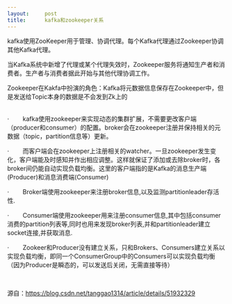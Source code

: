 ```yaml
---
layout:     post
title:      kafka和zookeeper关系
---
```

<div id="article_content" class="article_content clearfix csdn-tracking-statistics" data-pid="blog" data-mod="popu_307" data-dsm="post">
								            <link rel="stylesheet" href="https://csdnimg.cn/release/phoenix/template/css/ck_htmledit_views-f76675cdea.css">
						<div class="htmledit_views" id="content_views">
                <p>kafka使用ZooKeeper用于管理、协调代理。每个Kafka代理通过Zookeeper协调其他Kafka代理。</p>

<p>当Kafka系统中新增了代理或某个代理失效时，Zookeeper服务将通知生产者和消费者。生产者与消费者据此开始与其他代理协调工作。</p>

<p>Zookeeper在Kakfa中扮演的角色：Kafka将元数据信息保存在Zookeeper中，但是发送给Topic本身的数据是不会发到Zk上的<br>
 </p>

<p>·        kafka使用zookeeper来实现动态的集群扩展，不需要更改客户端（producer和consumer）的配置。broker会在zookeeper注册并保持相关的元数据（topic，partition信息等）更新。</p>

<p>·        而客户端会在zookeeper上注册相关的watcher。一旦zookeeper发生变化，客户端能及时感知并作出相应调整。这样就保证了添加或去除broker时，各broker间仍能自动实现负载均衡。这里的客户端指的是Kafka的消息生产端(Producer)和消息消费端(Consumer)</p>

<p>·        Broker端使用zookeeper来注册broker信息,以及监测partitionleader存活性.</p>

<p>·        Consumer端使用zookeeper用来注册consumer信息,其中包括consumer消费的partition列表等,同时也用来发现broker列表,并和partitionleader建立socket连接,并获取消息.</p>

<p>·        Zookeer和Producer没有建立关系，只和Brokers、Consumers建立关系以实现负载均衡，即同一个ConsumerGroup中的Consumers可以实现负载均衡（因为Producer是瞬态的，可以发送后关闭，无需直接等待）</p>

<p> </p>

<p>源自：<a href="https://blog.csdn.net/tanggao1314/article/details/51932329" rel="nofollow">https://blog.csdn.net/tanggao1314/article/details/51932329</a></p>            </div>
                </div>